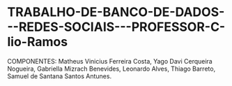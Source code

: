 # TRABALHO-DE-BANCO-DE-DADOS---REDES-SOCIAIS---PROFESSOR-C-lio-Ramos
COMPONENTES: Matheus Vinicius Ferreira Costa, Yago Davi Cerqueira Nogueira, Gabriella Mizrach Benevides, Leonardo Alves, Thiago Barreto, Samuel de Santana Santos Antunes.
